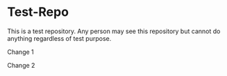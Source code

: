 # Test-Repo
This is a test repository.
Any person may see this repository but cannot do anything regardless of test purpose.

Change 1



Change 2




